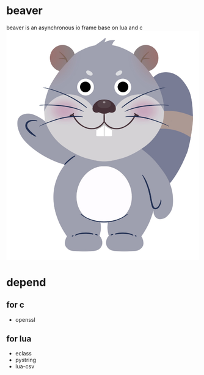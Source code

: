 # beaver
beaver is an asynchronous io frame base on lua and c
![beva](beva.png)

# depend

## for c

* openssl

## for lua

* eclass
* pystring
* lua-csv
